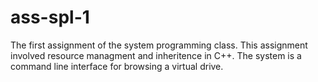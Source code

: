 # ass-spl-1
The first assignment of the system programming class.
This assignment involved resource managment and inheritence in C++.
The system is a command line interface for browsing a virtual drive.
